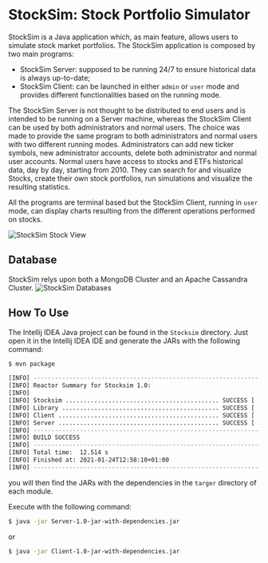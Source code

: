 # StockSim: Stock Portfolio Simulator
StockSim is a Java application which, as main feature, allows users to simulate 
stock market portfolios. The StockSim application is composed by two main 
programs:
* StockSim Server: supposed to be running 24/7 to ensure historical data is
always up-to-date;
* StockSim Client: can be launched in either ```admin``` or ```user``` mode and
provides different functionalities based on the running mode.

The StockSim Server is not thought to be distributed to end users and is
intended to be running on a Server machine, whereas the StockSim Client can be
used by both administrators and normal users. The choice was made to provide the
same program to both administrators and normal users with two different running
modes. Administrators can add new ticker symbols, new administrator accounts,
delete both administrator and normal user accounts. Normal users have access to
stocks and ETFs historical data, day by day, starting from 2010. They can search
for and visualize Stocks, create their own stock portfolios, run simulations and
visualize the resulting statistics.

All the programs are terminal based but the StockSim Client, running in
```user``` mode, can display charts resulting from the different operations
performed on stocks.

![StockSim Stock View](documentation/latex/img/user_manual/view_stock.png)

## Database
StockSim relys upon both a MongoDB Cluster and an Apache Cassandra Cluster.
![StockSim Databases](documentation/latex/img/cluster_diagram.png)

## How To Use
The Intellij IDEA Java project can be found in the ```Stocksim``` directory.
Just open it in the Intellij IDEA IDE and generate the JARs with the following
command:
```bash
$ mvn package

[INFO] ------------------------------------------------------------------------
[INFO] Reactor Summary for Stocksim 1.0:
[INFO] 
[INFO] Stocksim ........................................... SUCCESS [  0.001 s]
[INFO] Library ............................................ SUCCESS [  0.820 s]
[INFO] Client ............................................. SUCCESS [  6.287 s]
[INFO] Server ............................................. SUCCESS [  5.337 s]
[INFO] ------------------------------------------------------------------------
[INFO] BUILD SUCCESS
[INFO] ------------------------------------------------------------------------
[INFO] Total time:  12.514 s
[INFO] Finished at: 2021-01-24T12:58:10+01:00
[INFO] ------------------------------------------------------------------------
```
you will then find the JARs with the dependencies in the ```targer``` directory
of each module.

Execute with the following command:
```bash
$ java -jar Server-1.0-jar-with-dependencies.jar
```
or
```bash
$ java -jar Client-1.0-jar-with-dependencies.jar
```

